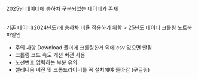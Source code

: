 <br> 2025년 데이터에 승하차 구분되있는 데이터가 존재 

<br>기존 데이터(2024년도)에 승하차 비율 적용하기 위함 > 25년도 데이터 크롤링 노트북 파일임


 -  주의 사항 Download 폴더에 크롤링한거 외에 csv 있으면 안됨 
 -  크롤링 코드 속도 개선 버전 사용 
 - 노선번호 입력하는 부분 유의 
 - 셀레니움 버전 및 크롬드라이버를 꼭 설치해야 돌아감 (구글링)
